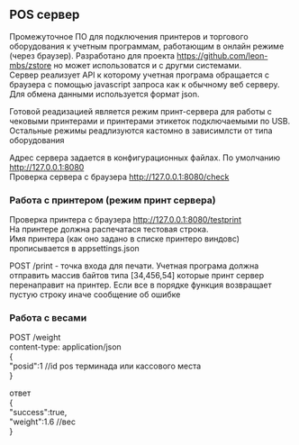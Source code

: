 ## POS сервер  

Промежуточное  ПО  для  подключения  принтеров  и торгового оборудования  к  учетным  программам, работающим  в онлайн режиме (через браузер). 
Разработано для проекта <https://github.com/leon-mbs/zstore> но может использоватся  и с другми системами.  
Сервер  реализует  API к которому учетная програма  обращается  с браузера с  помощью javascript запроса как  к  обычному  веб серверу. 
Для обмена  данными используется  формат json.

Готовой реадизацией является  режим  принт-сервера для работы  с  чековыми  принтерами  и принтерами этикеток подключаемыми  по  USB. 
Остальные  режимы реадлизуются  кастомно  в  зависимлсти от типа  оборудования  

Адрес сервера задается  в  конфигурационных файлах.  По умолчанию http://127.0.0.1:8080  
Проверка  сервера с  браузера  http://127.0.0.1:8080/check  

### Работа с  принтером  (режим принт сервера)
Проверка  принтера с  браузера  http://127.0.0.1:8080/testprint  
На принтере должна распечатася тестовая  строка.  
Имя принтера (как оно задано в списке принтеро виндовс) прописывается  в  appsettings.json

POST /print  - точка  входа для печати.  Учетная програма должна  отправить массив  байтов типа  [34,456,54]  которые  принт сервер 
перенаправит на принтер.  Если все  в  порядке  функция возвращает пустую строку иначе  сообщение об ошибке  


### Работа с весами
 POST /weight   
 content-type: application/json   
 {  
    "posid":1   //id pos терминада  или кассового места   
 } 
 
 ответ  
 {  
    "success":true,  
    "weight":1.6    //вес     
 } 








